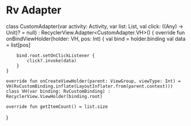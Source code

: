 # Rv Adapter
  
  
  class CustomAdapter(var activity: Activity, var list: List<Any>, val click: ((Any) -> Unit)? = null) : RecyclerView.Adapter<CustomAdapter.VH>() {
    override fun onBindViewHolder(holder: VH, pos: Int) {
        val bind = holder.binding
        val data = list[pos]



        bind.root.setOnClickListener {
            click?.invoke(data)
        }
    }

    override fun onCreateViewHolder(parent: ViewGroup, viewType: Int) = VH(RvCustomBinding.inflate(LayoutInflater.from(parent.context)))
    class VH(var binding: RvCustomBinding) : RecyclerView.ViewHolder(binding.root)

    override fun getItemCount() = list.size
}
